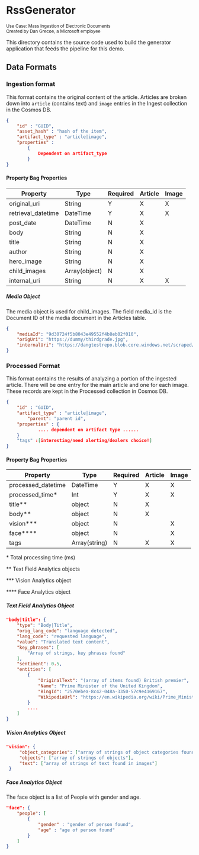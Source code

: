 # RssGenerator
<sup>Use Case: Mass Ingestion of Electronic Documents</sup> <br>
<sup>Created by Dan Grecoe, a Microsoft employee</sup>

This directory contains the source code used to build the generator application that feeds the pipeline for this demo.

## Data Formats

### Ingestion format
This format contains the original content of the article. Articles are broken down into `article` (contains text) and `image` entries in the Ingest collection in the Cosmos DB. 

```json
{
	"id" : "GUID",
	"asset_hash" : "hash of the item",
	"artifact_type" : "article|image",
	"properties" :
		{
			Dependent on artifact_type
		}
}
```

#### Property Bag Properties
Property	| Type | Required |	Article |	Image 
----|-----|-----|-----|-----
original_uri |	String	|Y	|X	|X	
retrieval_datetime |	DateTime | Y	|X	|X	
post_date	|DateTime	|N	|X |		
body	|String	|N	|X |		
title	|String	|N	|X |		
author	|String	|N	|X |		
hero_image	|String	|N	|X |		
child_images	|Array(object)	|N	|X |		
internal_uri	|String	|N	|X	|X

##### Media Object
The media object is used for child_images. The field media_id is the Document ID of the media document in the Articles table. 
```json
{
    "mediaId": "9d30724f5b8043e49552f4b8eb02f010",
    "origUri": "https://dummy/thirdgrade.jpg",
    "internalUri": "https://dangtestrepo.blob.core.windows.net/scraped/thirdgrade.jpg"
}
```

### Processed Format
This format contains the results of analyzing a portion of the ingested article. There will be one entry for the main article and one for each image. These records are kept in the Processed collection in Cosmos DB.

```json
{
	"id" : "GUID",
	"artifact_type" : "article|image", 
        "parent": "parent id",
	"properties" : {
			.... dependent on artifact type ......
	}
	"tags" :[interesting/need alerting/dealers choice!]
}
```

#### Property Bag Properties
Property	| Type | Required |	Article |	Image 
----|-----|-----|-----|-----
processed_datetime	|DateTime	|Y	|X	|X	
processed_time*	|Int	|Y	|X	|X	
title**	|object	|N	|X |		
body**	|object	|N	|X |		
vision***	|object	|N	| |X		
face****	|object	|N	| |X		
tags	|Array(string)	|N	|X	|X

\* Total processing time (ms)

\** Text Field Analytics objects

\*** Vision Analytics object

\**** Face Analytics object

##### Text Field Analytics Object
```json
"body|title": {
    "type": "Body|Title",
    "orig_lang_code": "language detected",
    "lang_code": "requested language",
    "value": "Translated text content",
    "key_phrases": [
        "Array of strings, key phrases found"
    ],
    "sentiment": 0.5,
    "entities": [
        {
            "OriginalText": "(array of items found) British premier",
            "Name": "Prime Minister of the United Kingdom",
            "BingId": "2570ebea-8c42-048a-3350-57c9e4169167",
            "WikipediaUrl": "https://en.wikipedia.org/wiki/Prime_Minister_of_the_United...."
        }
		....
    ]
}
```

##### Vision Analytics Object
```json
"vision": {
     "object_categories": ["array of strings of object categories found"],
     "objects": ["array of strings of objects"],
     "text": ["array of strings of text found in images"]
 }
```

##### Face Analytics Object
The face object is a list of People with gender and age.
```json
"face": {
    "people": [
		{
			"gender" : "gender of person found",
			"age" : "age of person found"
		}
	]
}
```
